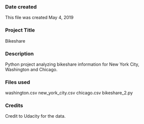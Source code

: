 ### Date created
This file was created May 4, 2019

### Project Title
Bikeshare

### Description
Python project analyzing bikeshare information for New York City, Washington and Chicago.

### Files used
washington.csv
new_york_city.csv
chicago.csv
bikeshare_2.py

### Credits
Credit to Udacity for the data.
